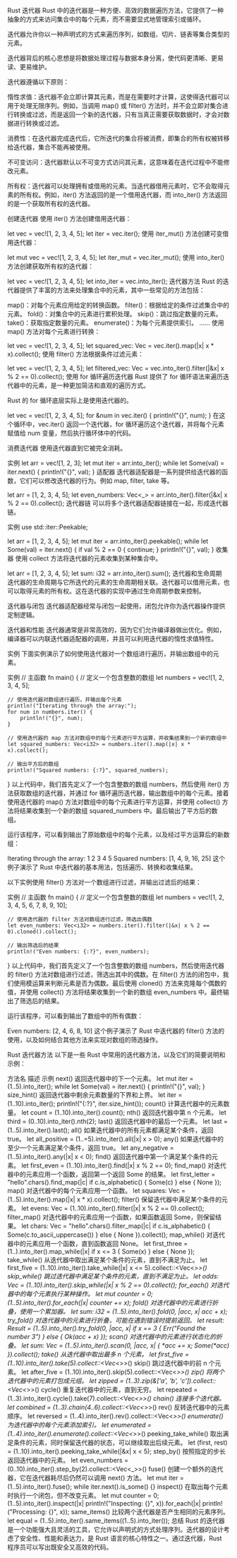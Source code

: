 Rust 迭代器
Rust 中的迭代器是一种方便、高效的数据遍历方法，它提供了一种抽象的方式来访问集合中的每个元素，而不需要显式地管理索引或循环。

迭代器允许你以一种声明式的方式来遍历序列，如数组、切片、链表等集合类型的元素。

迭代器背后的核心思想是将数据处理过程与数据本身分离，使代码更清晰、更易读、更易维护。

迭代器遵循以下原则：

惰性求值：迭代器不会立即计算其元素，而是在需要时才计算，这使得迭代器可以用于处理无限序列。例如，当调用 map() 或 filter() 方法时，并不会立即对集合进行转换或过滤，而是返回一个新的迭代器，只有当真正需要获取数据时，才会对数据进行转换或过滤。

消费性：在迭代器完成迭代后，它所迭代的集合将被消费，即集合的所有权被转移给迭代器，集合不能再被使用。

不可变访问：迭代器默认以不可变方式访问其元素，这意味着在迭代过程中不能修改元素。

所有权：迭代器可以处理拥有或借用的元素。当迭代器借用元素时，它不会取得元素的所有权。例如，iter() 方法返回的是一个借用迭代器，而 into_iter() 方法返回的是一个获取所有权的迭代器。

创建迭代器
使用 iter() 方法创建借用迭代器：

let vec = vec![1, 2, 3, 4, 5];
let iter = vec.iter();
使用 iter_mut() 方法创建可变借用迭代器：

let mut vec = vec![1, 2, 3, 4, 5];
let iter_mut = vec.iter_mut();
使用 into_iter() 方法创建获取所有权的迭代器：

let vec = vec![1, 2, 3, 4, 5];
let into_iter = vec.into_iter();
迭代器方法
Rust 的迭代器提供了丰富的方法来处理集合中的元素，其中一些常见的方法包括：

map()：对每个元素应用给定的转换函数。
filter()：根据给定的条件过滤集合中的元素。
fold()：对集合中的元素进行累积处理。
skip()：跳过指定数量的元素。
take()：获取指定数量的元素。
enumerate()：为每个元素提供索引。
......
使用 map() 方法对每个元素进行转换：

let vec = vec![1, 2, 3, 4, 5];
let squared_vec: Vec<i32> = vec.iter().map(|x| x * x).collect();
使用 filter() 方法根据条件过滤元素：

let vec = vec![1, 2, 3, 4, 5];
let filtered_vec: Vec<i32> = vec.into_iter().filter(|&x| x % 2 == 0).collect();
使用 for 循环遍历迭代器
Rust 提供了 for 循环语法来遍历迭代器中的元素，是一种更加简洁和直观的遍历方式。

Rust 的 for 循环底层实际上是使用迭代器的。

let vec = vec![1, 2, 3, 4, 5];
for &num in vec.iter() {
println!("{}", num);
}
在这个循环中，vec.iter() 返回一个迭代器，for 循环遍历这个迭代器，并将每个元素赋值给 num 变量，然后执行循环体中的代码。

消费迭代器
使用迭代器直到它被完全消耗。

实例
let arr = vec![1, 2, 3];
let mut iter = arr.into_iter();
while let Some(val) = iter.next() {
println!("{}", val);
}
适配器
迭代器适配器是一系列提供给迭代器的函数，它们可以修改迭代器的行为。例如 map, filter, take 等。

let arr = [1, 2, 3, 4, 5];
let even_numbers: Vec<_> = arr.into_iter().filter(|&x| x % 2 == 0).collect();
迭代器链
可以将多个迭代器适配器链接在一起，形成迭代器链。

实例
use std::iter::Peekable;

let arr = [1, 2, 3, 4, 5];
let mut iter = arr.into_iter().peekable();
while let Some(val) = iter.next() {
if val % 2 == 0 {
continue;
}
println!("{}", val);
}
收集器
使用 collect 方法将迭代器的元素收集到某种集合中。

let arr = [1, 2, 3, 4, 5];
let sum: i32 = arr.into_iter().sum();
迭代器和生命周期
迭代器的生命周期与它所迭代的元素的生命周期相关联。迭代器可以借用元素，也可以取得元素的所有权。这在迭代器的实现中通过生命周期参数来控制。

迭代器与闭包
迭代器适配器经常与闭包一起使用，闭包允许你为迭代器操作提供定制逻辑。

迭代器和性能
迭代器通常是非常高效的，因为它们允许编译器做出优化。例如，编译器可以内联迭代器适配器的调用，并且可以利用迭代器的惰性求值特性。

实例
下面实例演示了如何使用迭代器对一个数组进行遍历，并输出数组中的元素。

实例
// 主函数
fn main() {
// 定义一个包含整数的数组
let numbers = vec![1, 2, 3, 4, 5];

    // 使用迭代器对数组进行遍历，并输出每个元素
    println!("Iterating through the array:");
    for num in numbers.iter() {
        println!("{}", num);
    }

    // 使用迭代器的 map 方法对数组中的每个元素进行平方运算，并收集结果到一个新的数组中
    let squared_numbers: Vec<i32> = numbers.iter().map(|x| x * x).collect();

    // 输出平方后的数组
    println!("Squared numbers: {:?}", squared_numbers);
}
以上代码中，我们首先定义了一个包含整数的数组 numbers，然后使用 iter() 方法获取数组的迭代器，并通过 for 循环遍历迭代器，输出数组中的每个元素。接着使用迭代器的 map() 方法对数组中的每个元素进行平方运算，并使用 collect() 方法将结果收集到一个新的数组 squared_numbers 中。最后输出了平方后的数组。

运行该程序，可以看到输出了原始数组中的每个元素，以及经过平方运算后的新数组：

Iterating through the array:
1
2
3
4
5
Squared numbers: [1, 4, 9, 16, 25]
这个例子演示了 Rust 中迭代器的基本用法，包括遍历、转换和收集结果。

以下实例使用 filter() 方法对一个数组进行过滤，并输出过滤后的结果：

实例
// 主函数
fn main() {
// 定义一个包含整数的数组
let numbers = vec![1, 2, 3, 4, 5, 6, 7, 8, 9, 10];

    // 使用迭代器的 filter 方法对数组进行过滤，筛选出偶数
    let even_numbers: Vec<i32> = numbers.iter().filter(|&x| x % 2 == 0).cloned().collect();

    // 输出筛选后的结果
    println!("Even numbers: {:?}", even_numbers);
}
以上代码中，我们首先定义了一个包含整数的数组 numbers，然后使用迭代器的 filter() 方法对数组进行过滤，筛选出其中的偶数。在 filter() 方法的闭包中，我们使用模运算来判断元素是否为偶数。最后使用 cloned() 方法来克隆每个偶数的值，并使用 collect() 方法将结果收集到一个新的数组 even_numbers 中。最终输出了筛选后的结果。

运行该程序，可以看到输出了数组中的所有偶数：

Even numbers: [2, 4, 6, 8, 10]
这个例子演示了 Rust 中迭代器的 filter() 方法的使用，以及如何结合其他方法来实现对数组的筛选操作。

Rust 迭代器方法
以下是一些 Rust 中常用的迭代器方法，以及它们的简要说明和示例：

方法名	描述	示例
next()	返回迭代器中的下一个元素。	let mut iter = (1..5).into_iter(); while let Some(val) = iter.next() { println!("{}", val); }
size_hint()	返回迭代器中剩余元素数量的下界和上界。	let iter = (1..10).into_iter(); println!("{:?}", iter.size_hint());
count()	计算迭代器中的元素数量。	let count = (1..10).into_iter().count();
nth()	返回迭代器中第 n 个元素。	let third = (0..10).into_iter().nth(2);
last()	返回迭代器中的最后一个元素。	let last = (1..5).into_iter().last();
all()	如果迭代器中的所有元素都满足某个条件，返回 true。	let all_positive = (1..=5).into_iter().all(|x| x > 0);
any()	如果迭代器中的至少一个元素满足某个条件，返回 true。	let any_negative = (1..5).into_iter().any(|x| x < 0);
find()	返回迭代器中第一个满足某个条件的元素。	let first_even = (1..10).into_iter().find(|x| x % 2 == 0);
find_map()	对迭代器中的元素应用一个函数，返回第一个返回 Some 的结果。	let first_letter = "hello".chars().find_map(|c| if c.is_alphabetic() { Some(c) } else { None });
map()	对迭代器中的每个元素应用一个函数。	let squares: Vec<i32> = (1..5).into_iter().map(|x| x * x).collect();
filter()	保留迭代器中满足某个条件的元素。	let evens: Vec<i32> = (1..10).into_iter().filter(|x| x % 2 == 0).collect();
filter_map()	对迭代器中的元素应用一个函数，如果函数返回 Some，则保留结果。	let chars: Vec<char> = "hello".chars().filter_map(|c| if c.is_alphabetic() { Some(c.to_ascii_uppercase()) } else { None }).collect();
map_while()	对迭代器中的元素应用一个函数，直到函数返回 None。	let first_three = (1..).into_iter().map_while(|x| if x <= 3 { Some(x) } else { None });
take_while()	从迭代器中取出满足某个条件的元素，直到不满足为止。	let first_five = (1..10).into_iter().take_while(|x| x <= 5).collect::<Vec<_>>()
skip_while()	跳过迭代器中满足某个条件的元素，直到不满足为止。	let odds: Vec<i32> = (1..10).into_iter().skip_while(|x| x % 2 == 0).collect();
for_each()	对迭代器中的每个元素执行某种操作。	let mut counter = 0; (1..5).into_iter().for_each(|x| counter += x);
fold()	对迭代器中的元素进行折叠，使用一个累加器。	let sum: i32 = (1..5).into_iter().fold(0, |acc, x| acc + x);
try_fold()	对迭代器中的元素进行折叠，可能在遇到错误时提前返回。	let result: Result = (1..5).into_iter().try_fold(0, |acc, x| if x == 3 { Err("Found the number 3") } else { Ok(acc + x) });
scan()	对迭代器中的元素进行状态化的折叠。	let sum: Vec<i32> = (1..5).into_iter().scan(0, |acc, x| { *acc += x; Some(*acc) }).collect();
take()	从迭代器中取出最多 n 个元素。	let first_five = (1..10).into_iter().take(5).collect::<Vec<_>>()
skip()	跳过迭代器中的前 n 个元素。	let after_five = (1..10).into_iter().skip(5).collect::<Vec<_>>()
zip()	将两个迭代器中的元素打包成元组。	let zipped = (1..3).zip(&['a', 'b', 'c']).collect::<Vec<_>>()
cycle()	重复迭代器中的元素，直到无穷。	let repeated = (1..3).into_iter().cycle().take(7).collect::<Vec<_>>()
chain()	连接多个迭代器。	let combined = (1..3).chain(4..6).collect::<Vec<_>>()
rev()	反转迭代器中的元素顺序。	let reversed = (1..4).into_iter().rev().collect::<Vec<_>>()
enumerate()	为迭代器中的每个元素添加索引。	let enumerated = (1..4).into_iter().enumerate().collect::<Vec<_>>()
peeking_take_while()	取出满足条件的元素，同时保留迭代器的状态，可以继续取出后续元素。	let (first, rest) = (1..10).into_iter().peeking_take_while(|&x| x < 5);
step_by()	按照指定的步长返回迭代器中的元素。	let even_numbers = (0..10).into_iter().step_by(2).collect::<Vec<_>>()
fuse()	创建一个额外的迭代器，它在迭代器耗尽后仍然可以调用 next() 方法。	let mut iter = (1..5).into_iter().fuse(); while iter.next().is_some() {}
inspect()	在取出每个元素时执行一个闭包，但不改变元素。	let mut counter = 0; (1..5).into_iter().inspect(|x| println!("Inspecting: {}", x)).for_each(|x| println!("Processing: {}", x));
same_items()	比较两个迭代器是否产生相同的元素序列。	let equal = (1..5).into_iter().same_items((1..5).into_iter());
总结
Rust 的迭代器是一个功能强大且灵活的工具，它允许以声明式的方式处理序列。迭代器的设计考虑了安全性、性能和表达力，是 Rust 语言的核心特性之一。通过迭代器，Rust 程序员可以写出既安全又高效的代码。